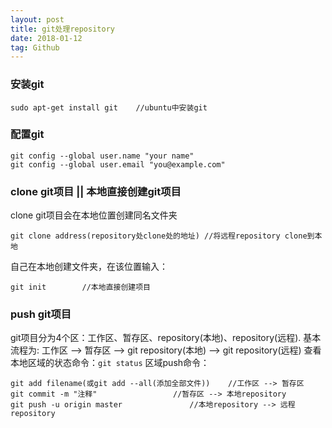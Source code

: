 ```yaml
---
layout: post
title: git处理repository
date: 2018-01-12
tag: Github
---
```


### 安装git

```
sudo apt-get install git	//ubuntu中安装git
```

### 配置git

```
git config --global user.name "your name"
git config --global user.email "you@example.com"
```

### clone git项目 || 本地直接创建git项目
clone git项目会在本地位置创建同名文件夹	
```
git clone address(repository处clone处的地址)	//将远程repository clone到本地
```
自己在本地创建文件夹，在该位置输入：	
```
git init		//本地直接创建项目
```

### push git项目
git项目分为4个区：工作区、暂存区、repository(本地)、repository(远程).
基本流程为:
工作区 --> 暂存区 --> git repository(本地) --> git repository(远程)
查看本地区域的状态命令：`git status`
区域push命令：
```
git add filename(或git add --all(添加全部文件))	//工作区 --> 暂存区
git commit -m "注释"				   //暂存区 --> 本地repository
git push -u origin master			    //本地repository --> 远程repository
```	
